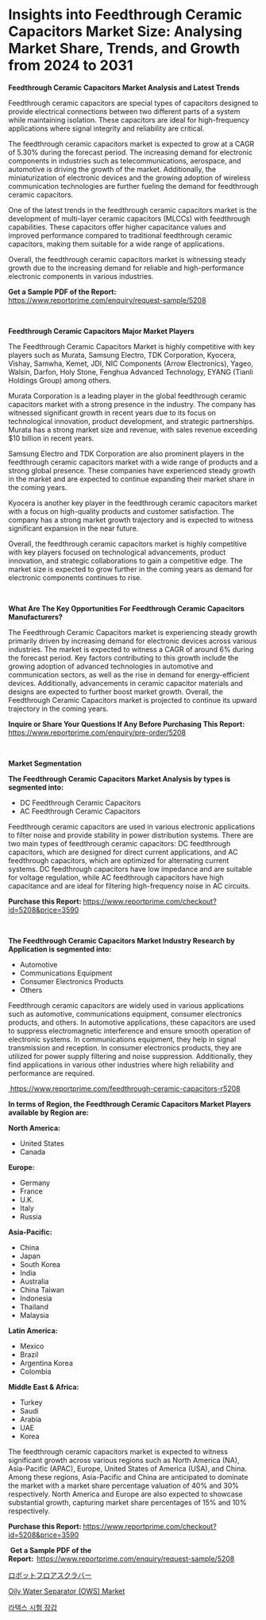 <p><h1>Insights into Feedthrough Ceramic Capacitors Market Size: Analysing Market Share, Trends, and Growth from 2024 to 2031</h1></p><p><strong>Feedthrough Ceramic Capacitors Market Analysis and Latest Trends</strong></p>
<p><p>Feedthrough ceramic capacitors are special types of capacitors designed to provide electrical connections between two different parts of a system while maintaining isolation. These capacitors are ideal for high-frequency applications where signal integrity and reliability are critical.</p><p>The feedthrough ceramic capacitors market is expected to grow at a CAGR of 5.30% during the forecast period. The increasing demand for electronic components in industries such as telecommunications, aerospace, and automotive is driving the growth of the market. Additionally, the miniaturization of electronic devices and the growing adoption of wireless communication technologies are further fueling the demand for feedthrough ceramic capacitors.</p><p>One of the latest trends in the feedthrough ceramic capacitors market is the development of multi-layer ceramic capacitors (MLCCs) with feedthrough capabilities. These capacitors offer higher capacitance values and improved performance compared to traditional feedthrough ceramic capacitors, making them suitable for a wide range of applications.</p><p>Overall, the feedthrough ceramic capacitors market is witnessing steady growth due to the increasing demand for reliable and high-performance electronic components in various industries.</p></p>
<p><strong>Get a Sample PDF of the Report:&nbsp;</strong> <a href="https://www.reportprime.com/enquiry/request-sample/5208">https://www.reportprime.com/enquiry/request-sample/5208</a></p>
<p>&nbsp;</p>
<p><strong>Feedthrough Ceramic Capacitors Major Market Players</strong></p>
<p><p>The Feedthrough Ceramic Capacitors Market is highly competitive with key players such as Murata, Samsung Electro, TDK Corporation, Kyocera, Vishay, Samwha, Kemet, JDI, NIC Components (Arrow Electronics), Yageo, Walsin, Darfon, Holy Stone, Fenghua Advanced Technology, EYANG (Tianli Holdings Group) among others.</p><p>Murata Corporation is a leading player in the global feedthrough ceramic capacitors market with a strong presence in the industry. The company has witnessed significant growth in recent years due to its focus on technological innovation, product development, and strategic partnerships. Murata has a strong market size and revenue, with sales revenue exceeding $10 billion in recent years.</p><p>Samsung Electro and TDK Corporation are also prominent players in the feedthrough ceramic capacitors market with a wide range of products and a strong global presence. These companies have experienced steady growth in the market and are expected to continue expanding their market share in the coming years.</p><p>Kyocera is another key player in the feedthrough ceramic capacitors market with a focus on high-quality products and customer satisfaction. The company has a strong market growth trajectory and is expected to witness significant expansion in the near future.</p><p>Overall, the feedthrough ceramic capacitors market is highly competitive with key players focused on technological advancements, product innovation, and strategic collaborations to gain a competitive edge. The market size is expected to grow further in the coming years as demand for electronic components continues to rise.</p></p>
<p>&nbsp;</p>
<p><strong>What Are The Key Opportunities For Feedthrough Ceramic Capacitors Manufacturers?</strong></p>
<p><p>The Feedthrough Ceramic Capacitors market is experiencing steady growth primarily driven by increasing demand for electronic devices across various industries. The market is expected to witness a CAGR of around 6% during the forecast period. Key factors contributing to this growth include the growing adoption of advanced technologies in automotive and communication sectors, as well as the rise in demand for energy-efficient devices. Additionally, advancements in ceramic capacitor materials and designs are expected to further boost market growth. Overall, the Feedthrough Ceramic Capacitors market is projected to continue its upward trajectory in the coming years.</p></p>
<p><strong>Inquire or Share Your Questions If Any Before Purchasing This Report:</strong> <a href="https://www.reportprime.com/enquiry/pre-order/5208">https://www.reportprime.com/enquiry/pre-order/5208</a></p>
<p>&nbsp;</p>
<p><strong>Market Segmentation</strong></p>
<p><strong>The Feedthrough Ceramic Capacitors Market Analysis by types is segmented into:</strong></p>
<p><ul><li>DC Feedthrough Ceramic Capacitors</li><li>AC Feedthrough Ceramic Capacitors</li></ul></p>
<p><p>Feedthrough ceramic capacitors are used in various electronic applications to filter noise and provide stability in power distribution systems. There are two main types of feedthrough ceramic capacitors: DC feedthrough capacitors, which are designed for direct current applications, and AC feedthrough capacitors, which are optimized for alternating current systems. DC feedthrough capacitors have low impedance and are suitable for voltage regulation, while AC feedthrough capacitors have high capacitance and are ideal for filtering high-frequency noise in AC circuits.</p></p>
<p><strong>Purchase this Report:&nbsp;</strong><a href="https://www.reportprime.com/checkout?id=5208&price=3590">https://www.reportprime.com/checkout?id=5208&price=3590</a></p>
<p>&nbsp;</p>
<p><strong>The Feedthrough Ceramic Capacitors Market Industry Research by Application is segmented into:</strong></p>
<p><ul><li>Automotive</li><li>Communications Equipment</li><li>Consumer Electronics Products</li><li>Others</li></ul></p>
<p><p>Feedthrough ceramic capacitors are widely used in various applications such as automotive, communications equipment, consumer electronics products, and others. In automotive applications, these capacitors are used to suppress electromagnetic interference and ensure smooth operation of electronic systems. In communications equipment, they help in signal transmission and reception. In consumer electronics products, they are utilized for power supply filtering and noise suppression. Additionally, they find applications in various other industries where high reliability and performance are required.</p></p>
<p><a href="https://www.reportprime.com/feedthrough-ceramic-capacitors-r5208">&nbsp;https://www.reportprime.com/feedthrough-ceramic-capacitors-r5208</a></p>
<p><strong>In terms of Region, the Feedthrough Ceramic Capacitors Market Players available by Region are:</strong></p>
<p>
    <p> <strong> North America: </strong>
        <ul>
            <li>United States</li>
            <li>Canada</li>
        </ul>
        </p> 
    <p> <strong> Europe: </strong>
        <ul>
            <li>Germany</li>
            <li>France</li>
            <li>U.K.</li>
            <li>Italy</li>
            <li>Russia</li>
        </ul>
        </p> 
    <p> <strong> Asia-Pacific: </strong>
        <ul>
            <li>China</li>
            <li>Japan</li>
            <li>South Korea</li>
            <li>India</li>
            <li>Australia</li>
            <li>China Taiwan</li>
            <li>Indonesia</li>
            <li>Thailand</li>
            <li>Malaysia</li>
        </ul>
        </p> 
    <p> <strong> Latin America: </strong>
        <ul>
            <li>Mexico</li>
            <li>Brazil</li>
            <li>Argentina Korea</li>
            <li>Colombia</li>
        </ul>
        </p> 
    <p> <strong> Middle East & Africa: </strong>
        <ul>
            <li>Turkey</li>
            <li>Saudi</li>
            <li>Arabia</li>
            <li>UAE</li>
            <li>Korea</li>
        </ul>
    </p>
    </p>
<p><p>The feedthrough ceramic capacitors market is expected to witness significant growth across various regions such as North America (NA), Asia-Pacific (APAC), Europe, United States of America (USA), and China. Among these regions, Asia-Pacific and China are anticipated to dominate the market with a market share percentage valuation of 40% and 30% respectively. North America and Europe are also expected to showcase substantial growth, capturing market share percentages of 15% and 10% respectively.</p></p>
<p><strong>Purchase this Report: </strong><a href="https://www.reportprime.com/checkout?id=5208&price=3590">https://www.reportprime.com/checkout?id=5208&price=3590</a></p>
<p>&nbsp;<strong>Get a Sample PDF of the Report:&nbsp;&nbsp;</strong><a href="https://www.reportprime.com/enquiry/request-sample/5208">https://www.reportprime.com/enquiry/request-sample/5208</a></p>
<p><strong></strong></p>
<p><p><a href="https://github.com/MacyOrn/Market-Research-Report-List-1/blob/main/920979973994.md">ロボットフロアスクラバー</a></p><p><a href="https://view.publitas.com/reportprime-1/oily-water-separator-ows-market-share-evolution-and-market-growth-trends-2024-2031/">Oily Water Separator (OWS) Market</a></p><p><a href="https://github.com/RickyMetzDVM/Market-Research-Report-List-1/blob/main/286909770545.md">라텍스 시험 장갑</a></p></p>